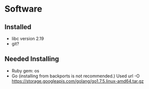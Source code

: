 # Software

## Installed
-  libc version 2.19
- git?

## Needed Installing
- Ruby gem: os
- Go (installing from backports is not recommended.) 
  Used url -O https://storage.googleapis.com/golang/go1.7.5.linux-amd64.tar.gz


